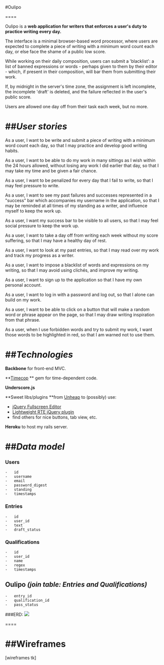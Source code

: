 #Oulipo 

====

Oulipo is a **web application for writers that enforces a user's duty to practice writing every day.**

The interface is a minimal browser-based word processor, where users are expected to complete a piece of writing with a minimum word count each day, or else face the shame of a public low score. 

While working on their daily composition, users can submit a 'blacklist': a list of banned expressions or words - perhaps given to them by their editor - which, if present in their composition, will bar them from submitting their work. 

If, by midnight in the server's time zone, the assignment is left incomplete, the incomplete 'draft' is deleted, and the failure reflected in the user's public score.

Users are allowed one day off from their task each week, but no more. 

##*User stories*
====

As a user, I want to be write and submit a piece of writing with a minimum word count each day, so that I may practice and develop good writing habits.

As a user, I want to be able to do my work in many sittings as I wish within the 24 hours allowed, without losing any work I did earlier that day, so that I may take my time and be given a fair chance. 

As a user, I want to be penalized for every day that I fail to write, so that I may feel pressure to write.

As a user, I want to see my past failures and successes represented in a "success" bar which accompanies my username in the application, so that I may be reminded at all times of my standing as a writer, and influence myself to keep the work up.

As a user, I want my success bar to be visible to all users, so that I may feel social pressure to keep the work up.

As a user, I want to take a day off from writing each week without my score suffering, so that I may have a healthy day of rest.

As a user, I want to look at my past entries, so that I may read over my work and track my progress as a writer.

As a user, I want to impose a blacklist of words and expressions on my writing, so that I may avoid using clichés, and improve my writing.

As a user, I want to sign up to the application so that I have my own personal account.

As a user, I want to log in with a password and log out, so that I alone can build on my work. 

As a user, I want to be able to click on a button that will make a random word or phrase appear on the page, so that I may draw writing inspiration from that phrase.

As a user, when I use forbidden words and try to submit my work, I want those words to be highlighted in red, so that I am warned not to use them.

##*Technologies*
====

**Backbone** for front-end MVC.

**[Timecop](https://github.com/travisjeffery/timecop) ** gem for time-dependent code.

**Underscore.js** 

**Sweet libs/plugins **from [Unheap](http://www.unheap.com/) to (possibly) use:

- [jQuery Fullscreen Editor](http://burakson.github.io/fseditor/)
- [Lightweight RTE jQuery plugin](http://batiste.dosimple.ch/blog/posts/2007-09-11-1/rich-text-editor-jquery.html)
- find others for nice buttons, tab view, etc.

**Heroku** to host my rails server.


##*Data model*
====

### **Users**
	-	id
	- 	username
	-	email
	-	password_digest
	-	standing
	-	timestamps


### **Entries**
	-	id
	- 	user_id
	-	text
	-	draft_status

	
### **Qualifications**
	-	id
	-	user_id
	-	name
	-	regex
	-	timestamps
	
## **Oulipo** ***(join table: Entries and Qualifications)***
	-	entry_id
	-	qualification_id
	-	pass_status
	

###ERD:
<img src="http://i.imgur.com/kcAp9PE.png">

====

##Wireframes
====
[wireframes tk]